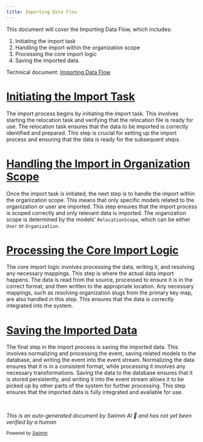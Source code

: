 ```yaml
---
title: Importing Data Flow
---
```

This document will cover the Importing Data Flow, which includes:

1. Initiating the import task
2. Handling the import within the organization scope
3. Processing the core import logic
4. Saving the imported data.

Technical document: <SwmLink doc-title="Importing Data Flow">[Importing Data Flow](/.swm/importing-data-flow.opos8asp.sw.md)</SwmLink>

# [Initiating the Import Task](https://app.swimm.io/repos/Z2l0aHViJTNBJTNBc2VudHJ5LWRlbW8tMSUzQSUzQVN3aW1tLURlbW8=/docs/opos8asp#initiating-the-import-task)

The import process begins by initiating the import task. This involves starting the relocation task and verifying that the relocation file is ready for use. The relocation task ensures that the data to be imported is correctly identified and prepared. This step is crucial for setting up the import process and ensuring that the data is ready for the subsequent steps.

# [Handling the Import in Organization Scope](https://app.swimm.io/repos/Z2l0aHViJTNBJTNBc2VudHJ5LWRlbW8tMSUzQSUzQVN3aW1tLURlbW8=/docs/opos8asp#importing-in-organization-scope)

Once the import task is initiated, the next step is to handle the import within the organization scope. This means that only specific models related to the organization or user are imported. This step ensures that the import process is scoped correctly and only relevant data is imported. The organization scope is determined by the models' `RelocationScope`, which can be either `User` or `Organization`.

# [Processing the Core Import Logic](https://app.swimm.io/repos/Z2l0aHViJTNBJTNBc2VudHJ5LWRlbW8tMSUzQSUzQVN3aW1tLURlbW8=/docs/opos8asp#handling-the-import-logic)

The core import logic involves processing the data, writing it, and resolving any necessary mappings. This step is where the actual data import happens. The data is read from the source, processed to ensure it is in the correct format, and then written to the appropriate location. Any necessary mappings, such as resolving organization slugs from the primary key map, are also handled in this step. This ensures that the data is correctly integrated into the system.

# [Saving the Imported Data](https://app.swimm.io/repos/Z2l0aHViJTNBJTNBc2VudHJ5LWRlbW8tMSUzQSUzQVN3aW1tLURlbW8=/docs/opos8asp#saving-imported-data)

The final step in the import process is saving the imported data. This involves normalizing and processing the event, saving related models to the database, and writing the event into the event stream. Normalizing the data ensures that it is in a consistent format, while processing it involves any necessary transformations. Saving the data to the database ensures that it is stored persistently, and writing it into the event stream allows it to be picked up by other parts of the system for further processing. This step ensures that the imported data is fully integrated and available for use.

&nbsp;

*This is an auto-generated document by Swimm AI 🌊 and has not yet been verified by a human*

<SwmMeta version="3.0.0" repo-id="Z2l0aHViJTNBJTNBc2VudHJ5LWRlbW8tMSUzQSUzQVN3aW1tLURlbW8=" repo-name="sentry-demo-1" doc-type="product-flows"><sup>Powered by [Swimm](/)</sup></SwmMeta>
